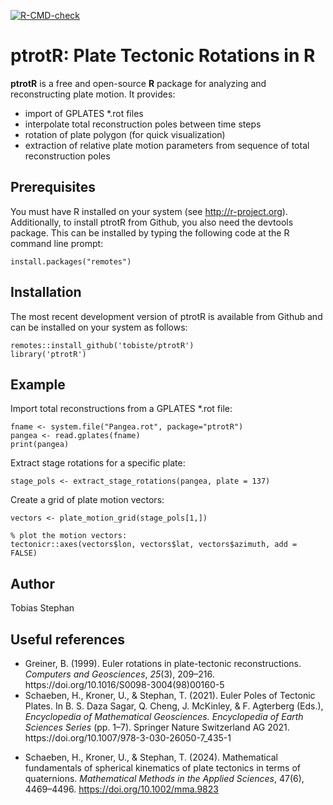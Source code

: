 <!-- badges: start -->
[![R-CMD-check](https://github.com/tobiste/PlateTectonicMotionR/workflows/R-CMD-check/badge.svg)](https://github.com/tobiste/PlateTectonicMotionR/actions)
<!-- badges: end -->

# ptrotR: **P**late **T**ectonic **Rot**ations in **R**
**ptrotR** is a free and open-source **R** package for analyzing and reconstructing plate motion. It provides:
- import of GPLATES *.rot files
- interpolate total reconstruction poles between time steps
- rotation of plate polygon (for quick visualization)
- extraction of relative plate motion parameters from sequence of total reconstruction poles

## Prerequisites

You must have R installed on your system (see http://r-project.org). Additionally, to install ptrotR from Github, you also need the devtools package. This can be installed by typing the following code at the R command line prompt:

```
install.packages("remotes")
```

## Installation

The most recent development version  of ptrotR is available from Github and can be installed on your system as follows:

```
remotes::install_github('tobiste/ptrotR')
library('ptrotR')
```

## Example

Import total reconstructions from a GPLATES *.rot file:

```
fname <- system.file("Pangea.rot", package="ptrotR")
pangea <- read.gplates(fname)
print(pangea)
```


Extract stage rotations for a specific plate:
```
stage_pols <- extract_stage_rotations(pangea, plate = 137)
```

Create a grid of plate motion vectors:
```
vectors <- plate_motion_grid(stage_pols[1,])

% plot the motion vectors:
tectonicr::axes(vectors$lon, vectors$lat, vectors$azimuth, add = FALSE)
```


## Author
Tobias Stephan

## Useful references
- <div class="csl-entry">Greiner, B. (1999). Euler rotations in plate-tectonic reconstructions. <i>Computers and Geosciences</i>, <i>25</i>(3), 209–216. https://doi.org/10.1016/S0098-3004(98)00160-5</div>

- <div class="csl-entry">Schaeben, H., Kroner, U., &#38; Stephan, T. (2021). Euler Poles of Tectonic Plates. In B. S. Daza Sagar, Q. Cheng, J. McKinley, &#38; F. Agterberg (Eds.), <i>Encyclopedia of Mathematical Geosciences. Encyclopedia of Earth Sciences Series</i> (pp. 1–7). Springer Nature Switzerland AG 2021. https://doi.org/10.1007/978-3-030-26050-7_435-1</div>

- Schaeben, H., Kroner, U., & Stephan, T. (2024). Mathematical fundamentals of spherical kinematics of plate tectonics in terms of quaternions. <i>Mathematical Methods in the Applied Sciences</i>, 47(6), 4469–4496. https://doi.org/10.1002/mma.9823
